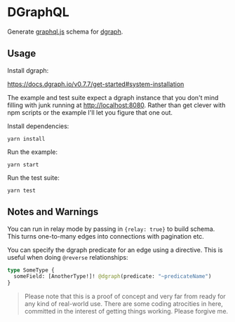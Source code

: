 # DGraphQL

Generate [graphql.js](https://github.com/graphql/graphql-js) schema for [dgraph](https://github.com/dgraph-io/dgraph).

## Usage

Install dgraph:

<https://docs.dgraph.io/v0.7.7/get-started#system-installation>

The example and test suite expect a dgraph instance that you don't mind filling
with junk running at <http://localhost:8080>. Rather than get clever with npm
scripts or the example I'll let you figure that one out.

Install dependencies:

`yarn install`

Run the example:

`yarn start`

Run the test suite:

`yarn test`

## Notes and Warnings

You can run in relay mode by passing in `{relay: true}` to build schema. This
turns one-to-many edges into connections with pagination etc.

You can specify the dgraph predicate for an edge using a directive. This is
useful when doing `@reverse` relationships:

```graphql
type SomeType {
  someField: [AnotherType!]! @dgraph(predicate: "~predicateName")
}
```

> Please note that this is a proof of concept and very far from ready for any
> kind of real-world use. There are some coding atrocities in here, committed
> in the interest of getting things working. Please forgive me.
